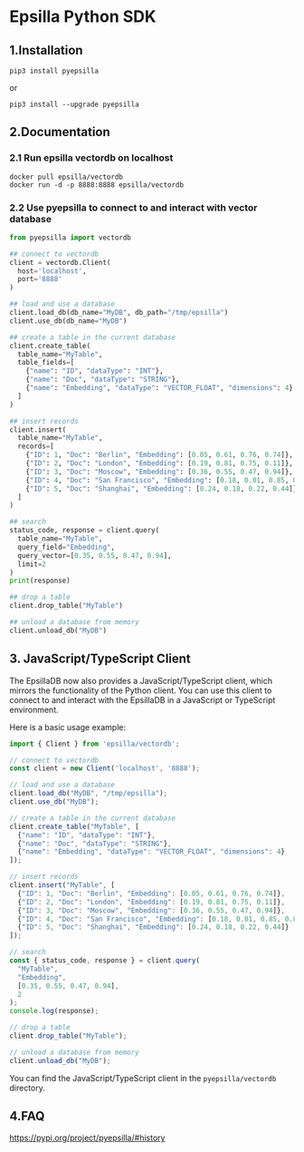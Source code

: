 # Epsilla Python SDK

## 1.Installation
```shell
pip3 install pyepsilla
```
or
```shell
pip3 install --upgrade pyepsilla
```

## 2.Documentation

### 2.1 Run epsilla vectordb on localhost
```shell
docker pull epsilla/vectordb
docker run -d -p 8888:8888 epsilla/vectordb
```

### 2.2 Use pyepsilla to connect to and interact with vector database

```python
from pyepsilla import vectordb

## connect to vectordb
client = vectordb.Client(
  host='localhost',
  port='8888'
)

## load and use a database
client.load_db(db_name="MyDB", db_path="/tmp/epsilla")
client.use_db(db_name="MyDB")

## create a table in the current database
client.create_table(
  table_name="MyTable",
  table_fields=[
    {"name": "ID", "dataType": "INT"},
    {"name": "Doc", "dataType": "STRING"},
    {"name": "Embedding", "dataType": "VECTOR_FLOAT", "dimensions": 4}
  ]
)

## insert records
client.insert(
  table_name="MyTable",
  records=[
    {"ID": 1, "Doc": "Berlin", "Embedding": [0.05, 0.61, 0.76, 0.74]},
    {"ID": 2, "Doc": "London", "Embedding": [0.19, 0.81, 0.75, 0.11]},
    {"ID": 3, "Doc": "Moscow", "Embedding": [0.36, 0.55, 0.47, 0.94]},
    {"ID": 4, "Doc": "San Francisco", "Embedding": [0.18, 0.01, 0.85, 0.80]},
    {"ID": 5, "Doc": "Shanghai", "Embedding": [0.24, 0.18, 0.22, 0.44]}
  ]
)

## search
status_code, response = client.query(
  table_name="MyTable",
  query_field="Embedding",
  query_vector=[0.35, 0.55, 0.47, 0.94],
  limit=2
)
print(response)

## drop a table
client.drop_table("MyTable")

## unload a database from memory
client.unload_db("MyDB")
```

## 3. JavaScript/TypeScript Client

The EpsillaDB now also provides a JavaScript/TypeScript client, which mirrors the functionality of the Python client. You can use this client to connect to and interact with the EpsillaDB in a JavaScript or TypeScript environment.

Here is a basic usage example:

```javascript
import { Client } from 'epsilla/vectordb';

// connect to vectordb
const client = new Client('localhost', '8888');

// load and use a database
client.load_db("MyDB", "/tmp/epsilla");
client.use_db("MyDB");

// create a table in the current database
client.create_table("MyTable", [
  {"name": "ID", "dataType": "INT"},
  {"name": "Doc", "dataType": "STRING"},
  {"name": "Embedding", "dataType": "VECTOR_FLOAT", "dimensions": 4}
]);

// insert records
client.insert("MyTable", [
  {"ID": 1, "Doc": "Berlin", "Embedding": [0.05, 0.61, 0.76, 0.74]},
  {"ID": 2, "Doc": "London", "Embedding": [0.19, 0.81, 0.75, 0.11]},
  {"ID": 3, "Doc": "Moscow", "Embedding": [0.36, 0.55, 0.47, 0.94]},
  {"ID": 4, "Doc": "San Francisco", "Embedding": [0.18, 0.01, 0.85, 0.80]},
  {"ID": 5, "Doc": "Shanghai", "Embedding": [0.24, 0.18, 0.22, 0.44]}
]);

// search
const { status_code, response } = client.query(
  "MyTable",
  "Embedding",
  [0.35, 0.55, 0.47, 0.94],
  2
);
console.log(response);

// drop a table
client.drop_table("MyTable");

// unload a database from memory
client.unload_db("MyDB");
```

You can find the JavaScript/TypeScript client in the `pyepsilla/vectordb` directory.

## 4.FAQ

https://pypi.org/project/pyepsilla/#history

